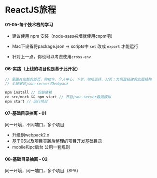 # ReactJS旅程
#### 01-05-每个技术栈的学习
- 建议使用 npm 安装（node-sass被墙就使用cnpm吧）

- Mac下设备将package.json -> scripts中 `set` 改成 `export` 才能运行

- 针对上一点，你也可以考虑使用`cross-env`

#### 06-实践（上线的项目也是基于此开发）
```js
// 里面有完整的首页，购物车，个人中心，下单，地址选择，分页；为项目搭建的底层结构
// 全局安装json-server和webpack

npm install // 安装依赖
cd src/mock && npm start // 开启json-server数据模拟
npm start // 运行项目

```
#### 07-基础目录抽离 - 01

同一环境，不同端口，多个项目

- 升级到webpack2.x
- 基于06以及项目实践后整理的项目开发基础目录
- mobile和pc后台 公用一套规则

#### 08-基础目录抽离 - 02

同一环境，同一端口，多个项目（SPA）


